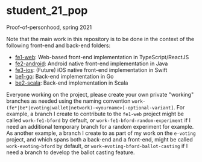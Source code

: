 # student_21_pop
Proof-of-personhood, spring 2021

Note that the main work in this repository is to be done
in the context of the following front-end and back-end folders:

* [fe1-web](https://github.com/dedis/student_21_pop/tree/master/fe1-web): Web-based front-end implementation in TypeScript/ReactJS
* [fe2-android](https://github.com/dedis/student_21_pop/tree/master/fe2-android): Android native front-end implementation in Java
* [fe3-ios](https://github.com/dedis/student_21_pop/tree/master/fe3-ios): (Future) iOS native front-end implementation in Swift
* [be1-go](https://github.com/dedis/student_21_pop/tree/master/be1-go): Back-end implementation in Go
* [be2-scala](https://github.com/dedis/student_21_pop/tree/master/be2-scala): Back-end implementation in Scala

Everyone working on the project,
please create your own private "working" branches as needed
using the naming convention
`work-(fe*|be*|evoting|wallet|network)-<yourname>[-optional-variant]`.
For example,
a branch I create to contribute to the `fe1-web` project
might be called `work-fe1-bford` by default,
or `work-fe1-bford-random-experiment` if I need an additional temporary branch
for a random experiment for example.
As another example,
a branch I create to as part of my work on the `e-voting` project,
and which spans both a back-end and a front-end,
might be called `work-evoting-bford` by default,
or `work-evoting-bford-ballot-casting`
if I need a branch to develop the ballot casting feature.

